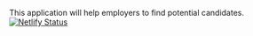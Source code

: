 This application will help employers to find potential candidates.
[![Netlify Status](https://api.netlify.com/api/v1/badges/bc496e47-d625-48f9-8b8b-2208354d4b3b/deploy-status)](https://app.netlify.com/sites/frolicking-horse-712ef8/deploys)